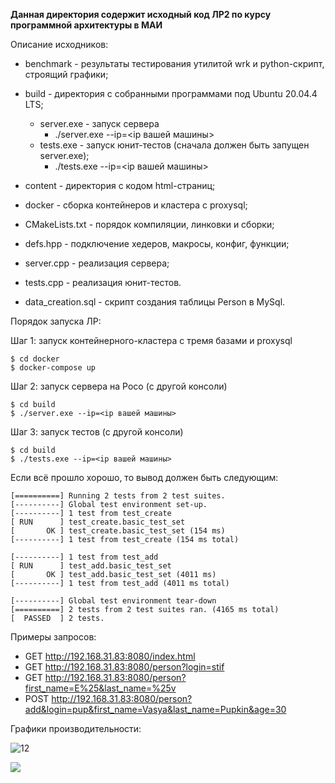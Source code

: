 **Данная директория содержит исходный код ЛР2 по курсу программной архитектуры в МАИ**

Описание исходников:

- benchmark - результаты тестирования утилитой wrk и python-скрипт, строящий графики;

- build - директория с собранными программами под Ubuntu 20.04.4 LTS;
  - server.exe - запуск сервера
    - ./server.exe --ip=<ip вашей машины>
  - tests.exe - запуск юнит-тестов (сначала должен быть запущен server.exe);
    - ./tests.exe --ip=<ip вашей машины>
- content - директория с кодом html-страниц;
- docker - сборка контейнеров и кластера с proxysql;
- CMakeLists.txt - порядок компиляции, линковки и сборки;
- defs.hpp - подключение хедеров, макросы, конфиг, функции;
- server.cpp - реализация сервера;
- tests.cpp - реализация юнит-тестов.
- data_creation.sql - скрипт создания таблицы Person в MySql.

Порядок запуска ЛР:

Шаг 1: запуск контейнерного-кластера с тремя базами и proxysql

```shell
$ cd docker
$ docker-compose up
```

Шаг 2: запуск сервера на Poco (с другой консоли)

```shell
$ cd build
$ ./server.exe --ip=<ip вашей машины>
```

Шаг 3: запуск тестов (с другой консоли)

```shell
$ cd build
$ ./tests.exe --ip=<ip вашей машины>
```

Если всё прошло хорошо, то вывод должен быть следующим:

```shell
[==========] Running 2 tests from 2 test suites.
[----------] Global test environment set-up.
[----------] 1 test from test_create
[ RUN      ] test_create.basic_test_set
[       OK ] test_create.basic_test_set (154 ms)
[----------] 1 test from test_create (154 ms total)

[----------] 1 test from test_add
[ RUN      ] test_add.basic_test_set
[       OK ] test_add.basic_test_set (4011 ms)
[----------] 1 test from test_add (4011 ms total)

[----------] Global test environment tear-down
[==========] 2 tests from 2 test suites ran. (4165 ms total)
[  PASSED  ] 2 tests.
```

Примеры запросов:

- GET http://192.168.31.83:8080/index.html
- GET http://192.168.31.83:8080/person?login=stif
- GET http://192.168.31.83:8080/person?first_name=E%25&last_name=%25v
- POST http://192.168.31.83:8080/person?add&login=pup&first_name=Vasya&last_name=Pupkin&age=30

Графики производительности:

![12](https://github.com/Stifeev/Software-architecture/edit/main/ЛР2/benchmark/im1.png?raw=true)

![](benchmark\im2.png)

